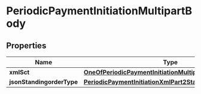 # PeriodicPaymentInitiationMultipartBody

## Properties
Name | Type | Description | Notes
------------ | ------------- | ------------- | -------------
**xmlSct** | [**OneOfPeriodicPaymentInitiationMultipartBodyXmlSct**](.md) |  |  [optional]
**jsonStandingorderType** | [**PeriodicPaymentInitiationXmlPart2StandingorderTypeJson**](PeriodicPaymentInitiationXmlPart2StandingorderTypeJson.md) |  |  [optional]
